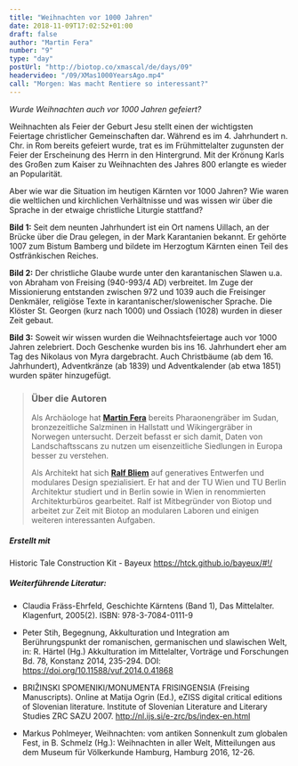 ```yaml
---
title: "Weihnachten vor 1000 Jahren"
date: 2018-11-09T17:02:52+01:00
draft: false
author: "Martin Fera"
number: "9"
type: "day"
postUrl: "http://biotop.co/xmascal/de/days/09"
headervideo: "/09/XMas1000YearsAgo.mp4"
call: "Morgen: Was macht Rentiere so interessant?"
---
```

*Wurde Weihnachten auch vor 1000 Jahren gefeiert?*

Weihnachten als Feier der Geburt Jesu stellt einen der wichtigsten Feiertage christlicher Gemeinschaften dar. Während es im 4. Jahrhundert n. Chr. in Rom bereits gefeiert wurde, trat es im Frühmittelalter zugunsten der Feier der Erscheinung des Herrn in den Hintergrund. Mit der Krönung Karls des Großen zum Kaiser zu Weihnachten des Jahres 800 erlangte es wieder an Popularität.

Aber wie war die Situation im heutigen Kärnten vor 1000 Jahren? Wie waren die weltlichen und kirchlichen Verhältnisse und was wissen wir über die Sprache in der etwaige christliche Liturgie stattfand?

**Bild 1:** Seit dem neunten Jahrhundert ist ein Ort namens Uillach, an der Brücke über die Drau gelegen, in der Mark Karantanien bekannt. Er gehörte 1007 zum Bistum Bamberg und bildete im Herzogtum Kärnten einen Teil des Ostfränkischen Reiches.

**Bild 2:** Der christliche Glaube wurde unter den karantanischen Slawen u.a. von Abraham von Freising (940-993/4 AD) verbreitet. Im Zuge der Missionierung entstanden zwischen 972 und 1039 auch die Freisinger Denkmäler, religiöse Texte in karantanischer/slowenischer Sprache. Die Klöster St. Georgen (kurz nach 1000) und Ossiach (1028) wurden in dieser Zeit gebaut.

**Bild 3:** Soweit wir wissen wurden die Weihnachtsfeiertage auch vor 1000 Jahren zelebriert. Doch Geschenke wurden bis ins 16. Jahrhundert eher am Tag des Nikolaus von Myra dargebracht. Auch Christbäume (ab dem 16. Jahrhundert), Adventkränze (ab 1839) und Adventkalender (ab etwa 1851) wurden später hinzugefügt.

> ### Über die Autoren
> Als Archäologe hat **[Martin Fera](http://biotop.co/de/person/martin-fera/)** bereits Pharaonengräber im Sudan, bronzezeitliche Salzminen in Hallstatt und Wikingergräber in Norwegen untersucht. Derzeit befasst er sich damit, Daten von Landschaftsscans zu nutzen um eisenzeitliche Siedlungen in Europa besser zu verstehen.
>
> Als Architekt hat sich **[Ralf Bliem](http://biotop.co/en/person/ralf-bliem/)** auf generatives Entwerfen und modulares Design spezialisiert. Er hat and der TU Wien und TU Berlin Architektur studiert und in Berlin sowie in Wien in renommierten Architekturbüros gearbeitet. Ralf ist Mitbegründer von Biotop und arbeitet zur Zeit mit Biotop an modularen Laboren und einigen weiteren interessanten Aufgaben.

<!--more-->

##### Erstellt mit
Historic Tale Construction Kit - Bayeux
https://htck.github.io/bayeux/#!/

##### Weiterführende Literatur:

- Claudia Fräss-Ehrfeld, Geschichte Kärntens (Band 1), Das Mittelalter. Klagenfurt, 2005(2). ISBN: 978-3-7084-0111-9

- Peter Stih, Begegnung, Akkulturation und Integration am Berührungspunkt der romanischen, germanischen und slawischen Welt, in: R. Härtel (Hg.)
Akkulturation im Mittelalter, Vorträge und Forschungen Bd. 78, Konstanz 2014, 235-294.
DOI: https://doi.org/10.11588/vuf.2014.0.41868

- BRIŽINSKI SPOMENIKI/MONUMENTA FRISINGENSIA (Freising Manuscripts). Online at Matija Ogrin (Ed.), eZISS digital critical editions of Slovenian literature. Institute of Slovenian Literature and Literary Studies ZRC SAZU 2007.
http://nl.ijs.si/e-zrc/bs/index-en.html

- Markus Pohlmeyer, Weihnachten: vom antiken Sonnenkult zum globalen Fest, in B. Schmelz (Hg.): Weihnachten in aller Welt, Mitteilungen aus dem Museum für Völkerkunde Hamburg, Hamburg 2016, 12-26.
